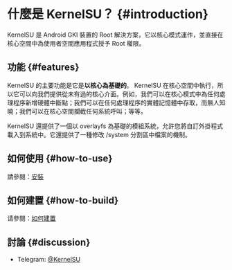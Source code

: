 # 什麼是 KernelSU？ {#introduction}

KernelSU 是 Android GKI 裝置的 Root 解決方案，它以核心模式運作，並直接在核心空間中為使用者空間應用程式授予 Root 權限。

## 功能 {#features}

KernelSU 的主要功能是它是**以核心為基礎的**。 KernelSU 在核心空間中執行，所以它可以向我們提供從未有過的核心介面。例如，我們可以在核心模式中為任何處理程序新增硬體中斷點；我們可以在任何處理程序的實體記憶體中存取，而無人知曉；我們可以在核心空間攔截任何系統呼叫；等等。

KernelSU 還提供了一個以 overlayfs 為基礎的模組系統，允許您將自訂外掛程式載入到系統中。它還提供了一種修改 /system 分割區中檔案的機制。

## 如何使用 {#how-to-use}

請參閱：[安裝](installation)

## 如何建置 {#how-to-build}

请參閱：[如何建置](how-to-build)

## 討論 {#discussion}

- Telegram: [@KernelSU](https://t.me/KernelSU)
